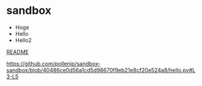 # sandbox

- Hoge
- Hello
- Hello2

[README](/README.md)

<https://github.com/pollenjp/sandbox-sandbox/blob/40486ce0d56a1cd5d98670f9eb21e8cf20e524a8/hello.py#L3-L5>
